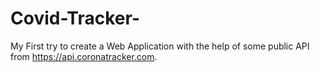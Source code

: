 # Covid-Tracker-

My First try to create a Web Application with the help of some public API from https://api.coronatracker.com.
